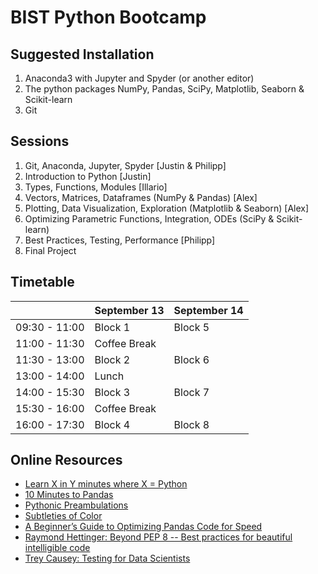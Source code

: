 BIST Python Bootcamp
====================

Suggested Installation
----------------------
1. Anaconda3 with Jupyter and Spyder (or another editor)
2. The python packages NumPy, Pandas, SciPy, Matplotlib, Seaborn & Scikit-learn
3. Git

Sessions
--------
1. Git, Anaconda, Jupyter, Spyder [Justin & Philipp]
2. Introduction to Python [Justin]
3. Types, Functions, Modules [Illario]
4. Vectors, Matrices, Dataframes (NumPy & Pandas) [Alex]
5. Plotting, Data Visualization, Exploration (Matplotlib & Seaborn) [Alex]
6. Optimizing Parametric Functions, Integration, ODEs (SciPy & Scikit-learn)
7. Best Practices, Testing, Performance [Philipp]
8. Final Project

Timetable
---------
|               | September 13 | September 14 |
|---------------|--------------|--------------|
| 09:30 - 11:00 | Block 1      | Block 5      |
| 11:00 - 11:30 | Coffee Break |              |
| 11:30 - 13:00 | Block 2      | Block 6      |
| 13:00 - 14:00 | Lunch        |              |
| 14:00 - 15:30 | Block 3      | Block 7      |
| 15:30 - 16:00 | Coffee Break |              |
| 16:00 - 17:30 | Block 4      | Block 8      |

Online Resources
----------------
* [Learn X in Y minutes where X = Python](https://learnxinyminutes.com/docs/python/)
* [10 Minutes to Pandas](https://pandas.pydata.org/pandas-docs/stable/10min.html)
* [Pythonic Preambulations](http://jakevdp.github.io/)
* [Subtleties of Color](https://earthobservatory.nasa.gov/blogs/elegantfigures/2013/08/05/subtleties-of-color-part-1-of-6/)
* [A Beginner’s Guide to Optimizing Pandas Code for Speed](https://engineering.upside.com/a-beginners-guide-to-optimizing-pandas-code-for-speed-c09ef2c6a4d6)
* [Raymond Hettinger: Beyond PEP 8 -- Best practices for beautiful intelligible code](https://www.youtube.com/watch?v=wf-BqAjZb8M)
* [Trey Causey: Testing for Data Scientists](https://www.youtube.com/watch?v=GEqM9uJi64Q)
